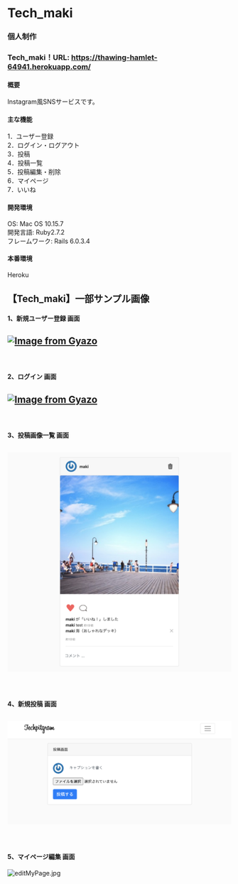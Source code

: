 # Tech_maki
### 個人制作

### Tech_maki！URL: https://thawing-hamlet-64941.herokuapp.com/

#### 概要
Instagram風SNSサービスです。  

#### 主な機能
1．ユーザー登録　　  
2．ログイン・ログアウト　　  
3．投稿  
4．投稿一覧  
5．投稿編集・削除   
6．マイページ  
7．いいね   

#### 開発環境
OS: Mac OS 10.15.7  
開発言語: Ruby2.7.2  
フレームワーク: Rails 6.0.3.4  

#### 本番環境  
Heroku

## 【Tech_maki】一部サンプル画像   
#### 1、新規ユーザー登録 画面  
[![Image from Gyazo](https://i.gyazo.com/b30e4d8264773371eed29ffd864ea91f.png)](https://gyazo.com/b30e4d8264773371eed29ffd864ea91f)
-----------
　  
#### 2、ログイン 画面  
[![Image from Gyazo](https://i.gyazo.com/6896b89a295b091eeb94ed69f0af8dad.png)](https://gyazo.com/6896b89a295b091eeb94ed69f0af8dad)
-----------
　  
#### 3、投稿画像一覧 画面  
![imageList.jpg](https://raw.githubusercontent.com/makisouu/tech_maki/master/%E6%8A%95%E7%A8%BF%E7%94%BB%E5%83%8F.png)
-----------
　  
#### 4、新規投稿 画面
![post.jpg](https://raw.githubusercontent.com/makisouu/tech_maki/master/%E6%96%B0%E8%A6%8F%E6%8A%95%E7%A8%BF%E7%94%BB%E9%9D%A2.png)
-----------
　  
#### 5、マイページ編集 画面
![editMyPage.jpg](https://raw.githubusercontent.com/makisouu/tech_maki/master/%E3%83%9E%E3%82%A4%E3%83%98%E3%82%9A%E3%83%BC%E3%82%B7%E3%82%99%E7%B7%A8%E9%9B%86%E7%94%BB%E9%9D%A2.png)
